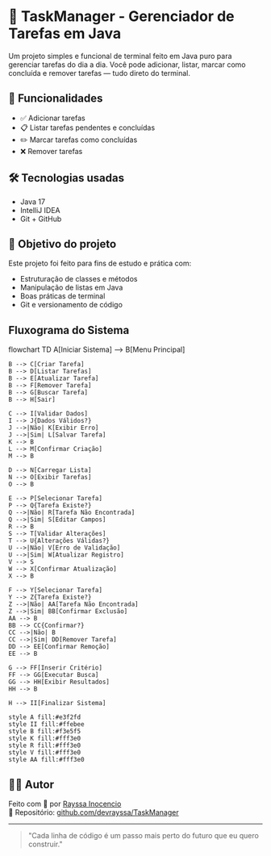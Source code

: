 # 📝 TaskManager - Gerenciador de Tarefas em Java 

Um projeto simples e funcional de terminal feito em Java puro para gerenciar tarefas do dia a dia. Você pode adicionar, listar, marcar como concluída e remover tarefas — tudo direto do terminal.

## 🚀 Funcionalidades

- ✅ Adicionar tarefas
- 📋 Listar tarefas pendentes e concluídas
- ✏️ Marcar tarefas como concluídas
- ❌ Remover tarefas

## 🛠️ Tecnologias usadas

- Java 17
- IntelliJ IDEA
- Git + GitHub

## 🎯 Objetivo do projeto

Este projeto foi feito para fins de estudo e prática com:
- Estruturação de classes e métodos
- Manipulação de listas em Java
- Boas práticas de terminal
- Git e versionamento de código

## Fluxograma do Sistema
flowchart TD
A[Iniciar Sistema] --> B[Menu Principal]

    B --> C[Criar Tarefa]
    B --> D[Listar Tarefas]
    B --> E[Atualizar Tarefa]
    B --> F[Remover Tarefa]
    B --> G[Buscar Tarefa]
    B --> H[Sair]
    
    C --> I[Validar Dados]
    I --> J{Dados Válidos?}
    J -->|Não| K[Exibir Erro]
    J -->|Sim| L[Salvar Tarefa]
    K --> B
    L --> M[Confirmar Criação]
    M --> B
    
    D --> N[Carregar Lista]
    N --> O[Exibir Tarefas]
    O --> B
    
    E --> P[Selecionar Tarefa]
    P --> Q{Tarefa Existe?}
    Q -->|Não| R[Tarefa Não Encontrada]
    Q -->|Sim| S[Editar Campos]
    R --> B
    S --> T[Validar Alterações]
    T --> U{Alterações Válidas?}
    U -->|Não| V[Erro de Validação]
    U -->|Sim| W[Atualizar Registro]
    V --> S
    W --> X[Confirmar Atualização]
    X --> B
    
    F --> Y[Selecionar Tarefa]
    Y --> Z{Tarefa Existe?}
    Z -->|Não| AA[Tarefa Não Encontrada]
    Z -->|Sim| BB[Confirmar Exclusão]
    AA --> B
    BB --> CC{Confirmar?}
    CC -->|Não| B
    CC -->|Sim| DD[Remover Tarefa]
    DD --> EE[Confirmar Remoção]
    EE --> B
    
    G --> FF[Inserir Critério]
    FF --> GG[Executar Busca]
    GG --> HH[Exibir Resultados]
    HH --> B
    
    H --> II[Finalizar Sistema]
    
    style A fill:#e3f2fd
    style II fill:#ffebee
    style B fill:#f3e5f5
    style K fill:#fff3e0
    style R fill:#fff3e0
    style V fill:#fff3e0
    style AA fill:#fff3e0




## 🧑‍💻 Autor

Feito com 💜 por [Rayssa Inocencio](https://www.linkedin.com/in/rayssa-souza-inocencio-9bb059303/)  
🔗 Repositório: [github.com/devrayssa/TaskManager](https://github.com/devrayssa/TaskManager)

---

> "Cada linha de código é um passo mais perto do futuro que eu quero construir."
